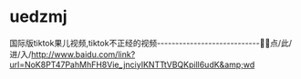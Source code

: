 # uedzmj
国际版tiktok果儿视频,tiktok不正经的视频----------------------------🏏🏏点/此/进/入/http://www.baidu.com/link?url=NoK8PT47PahMhFH8Vie_jnciyIKNTTtVBQKpill6udK&amp;wd
